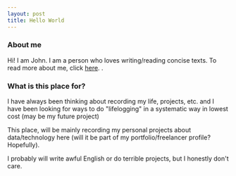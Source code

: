```yaml
---
layout: post
title: Hello World
---
```


### About me
Hi! I am John. I am a person who loves writing/reading concise texts.  To read more about me, click [here](../about/).
.
  
### What is this place for?  
I have always been thinking about recording my life, projects, etc. and I have been looking for ways to do "lifelogging" in a systematic way in lowest cost (may be my future project)  
  
This place, will be mainly recording my personal projects about data/technology here (will it be part of my portfolio/freelancer profile? Hopefully).  
  
I probably will write awful English or do terrible projects, but I honestly don't care.
